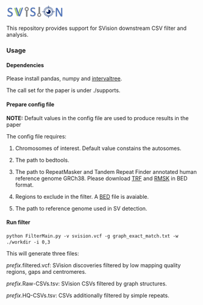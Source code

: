 
<div align=left><img width=30% height=30% src="https://github.com/xjtu-omics/SVision/blob/master/supports/svision-logo.png"/></div>

This repository provides support for SVision downstream CSV filter and analysis.


### Usage

#### Dependencies

Please install pandas, numpy and [intervaltree](https://pypi.org/project/intervaltree/). 

The call set for the paper is under ./supports.

#### Prepare config file

**NOTE:** Default values in the config file are used to produce results in the paper

The config file requires: 

1. Chromosomes of interest. Default value constains the autosomes.
2. The path to bedtools.
3. The path to RepeatMasker and Tandem Repeat Finder annotated human reference genome GRCh38. Please download [TRF](https://drive.google.com/file/d/17w_aKnAsU1dFxSmwQ3PfIArENjMOiZys/view?usp=sharing) 
   and [RMSK](https://drive.google.com/file/d/1QCpQLIEP-b0ApL2HwPdl1ehD6thxyZpq/view?usp=sharing) in BED format.
   
4. Regions to exclude in the filter. A [BED](https://github.com/jiadong324/SVisionUtils/blob/master/supports/grch38.exclude_regions_cen.bed) file is avaiable.
5. The path to reference genome used in SV detection. 

#### Run filter


```
python FilterMain.py -v svision.vcf -g graph_exact_match.txt -w ./workdir -i 0,3
```

This will generate three files:

*prefix*.filtered.vcf: SVision discoveries filtered by low mapping quality regions, gaps and centromeres.

*prefix*.Raw-CSVs.tsv: SVision CSVs filtered by graph structures.

*prefix*.HQ-CSVs.tsv: CSVs additionally filtered by simple repeats.

